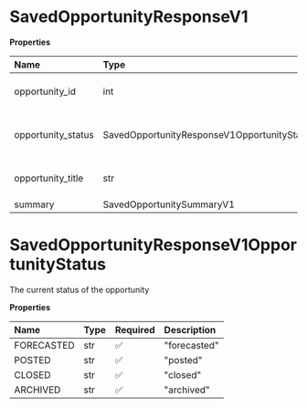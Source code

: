 # SavedOpportunityResponseV1

**Properties**

| Name               | Type                                        | Required | Description                           |
| :----------------- | :------------------------------------------ | :------- | :------------------------------------ |
| opportunity_id     | int                                         | ❌       | The ID of the saved opportunity       |
| opportunity_status | SavedOpportunityResponseV1OpportunityStatus | ❌       | The current status of the opportunity |
| opportunity_title  | str                                         | ❌       | The title of the opportunity          |
| summary            | SavedOpportunitySummaryV1                   | ❌       |                                       |

# SavedOpportunityResponseV1OpportunityStatus

The current status of the opportunity

**Properties**

| Name       | Type | Required | Description  |
| :--------- | :--- | :------- | :----------- |
| FORECASTED | str  | ✅       | "forecasted" |
| POSTED     | str  | ✅       | "posted"     |
| CLOSED     | str  | ✅       | "closed"     |
| ARCHIVED   | str  | ✅       | "archived"   |

<!-- This file was generated by liblab | https://liblab.com/ -->
